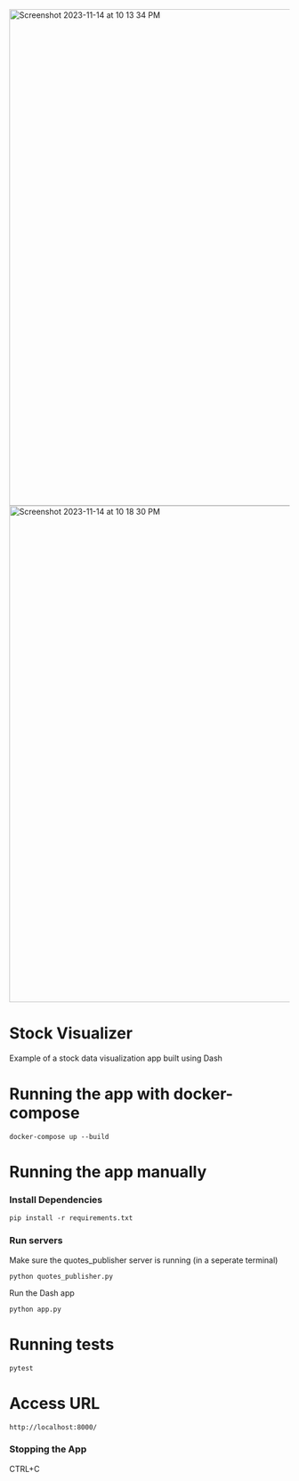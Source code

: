 <img width="892" alt="Screenshot 2023-11-14 at 10 13 34 PM" src="https://github.com/cpf006/stock-visualizer/assets/5445886/05f4685c-92df-466c-95bf-edb7235fb766">

<img width="892" alt="Screenshot 2023-11-14 at 10 18 30 PM" src="https://github.com/cpf006/stock-visualizer/assets/5445886/7cd8badd-4dc0-4a45-bfb6-1a4704fe569c">


# Stock Visualizer
Example of a stock data visualization app built using Dash

# Running the app with docker-compose
```
docker-compose up --build
```

# Running the app manually
### Install Dependencies
```
pip install -r requirements.txt
```
### Run servers
Make sure the quotes_publisher server is running (in a seperate terminal)
```
python quotes_publisher.py 
```
Run the Dash app
```
python app.py
```

# Running tests
```
pytest
```

# Access URL
```
http://localhost:8000/
```

### Stopping the App
CTRL+C
